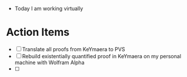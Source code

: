 - Today I am working virtually

# Action Items

- [ ] Translate all proofs from KeYmaera to PVS
- [ ] Rebuild existentially quantified proof in KeYmaera on my personal machine with Wolfram Alpha
- [ ] 

